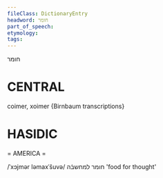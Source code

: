 ```yaml
---
fileClass: DictionaryEntry
headword: חומר
part_of_speech: 
etymology: 
tags: 
---
```

חומר

CENTRAL
========

coimer, xoimer {Birnbaum transcriptions}

HASIDIC
=======
= AMERICA = 

/ˈxɔjmər ləmaxˈšuvə/ חומר למחשבֿה 'food for thought'